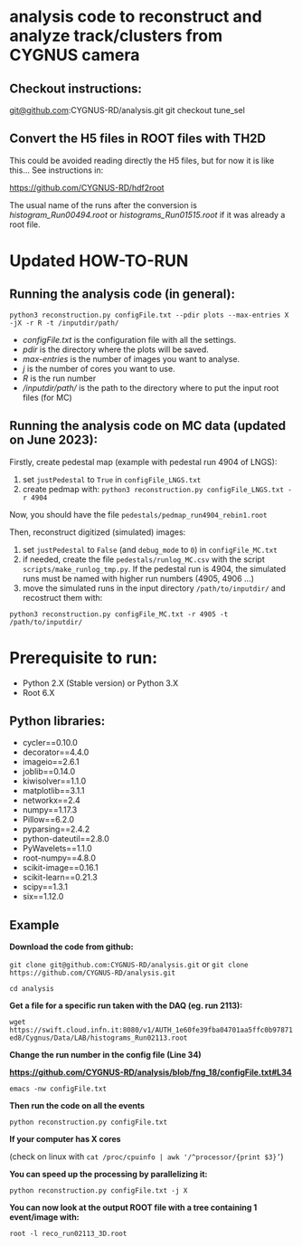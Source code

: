 # analysis code to reconstruct and analyze track/clusters from CYGNUS camera

## Checkout instructions:
git@github.com:CYGNUS-RD/analysis.git
git checkout tune_sel

## Convert the H5 files in ROOT files with TH2D
This could be avoided reading directly the H5 files, but for now it is like this...
See instructions in:

https://github.com/CYGNUS-RD/hdf2root

The usual name of the runs after the conversion is *histogram_Run00494.root*
or *histograms_Run01515.root* if it was already a root file.


# Updated HOW-TO-RUN
## Running the analysis code (in general):

`python3 reconstruction.py configFile.txt --pdir plots --max-entries X -jX -r R -t /inputdir/path/`

- *configFile.txt* is the configuration file with all the settings.
- *pdir* is the directory where the plots will be saved.
- *max-entries* is the number of images you want to analyse.
- *j* is the number of cores you want to use.
- *R* is the run number 
- */inputdir/path/* is the path to the directory where to put the input root files (for MC)



## Running the analysis code on MC data (updated on June 2023):
Firstly, create pedestal map (example with pedestal run 4904 of LNGS):
1. set `justPedestal` to `True` in `configFile_LNGS.txt`
2. create pedmap with: `python3 reconstruction.py configFile_LNGS.txt -r 4904`
 
Now, you should have the file `pedestals/pedmap_run4904_rebin1.root`

Then, reconstruct digitized (simulated) images:
1. set `justPedestal` to `False` (and `debug_mode` to `0`) in `configFile_MC.txt`
2. if needed, create the file `pedestals/runlog_MC.csv` with the script `scripts/make_runlog_tmp.py`. If the pedestal run is 4904, the simulated runs must be named with higher run numbers (4905, 4906 ...)
3. move the simulated runs in the input directory `/path/to/inputdir/` and recostruct them with:

`python3 reconstruction.py configFile_MC.txt -r 4905 -t /path/to/inputdir/`



# Prerequisite to run:
- Python 2.X (Stable version) or Python 3.X
- Root 6.X

## Python libraries:
- cycler==0.10.0
- decorator==4.4.0
- imageio==2.6.1
- joblib==0.14.0
- kiwisolver==1.1.0
- matplotlib==3.1.1
- networkx==2.4
- numpy==1.17.3
- Pillow==6.2.0
- pyparsing==2.4.2
- python-dateutil==2.8.0
- PyWavelets==1.1.0
- root-numpy==4.8.0
- scikit-image==0.16.1
- scikit-learn==0.21.3
- scipy==1.3.1
- six==1.12.0

## Example

**Download the code from github:**

`git clone git@github.com:CYGNUS-RD/analysis.git`
or
`git clone https://github.com/CYGNUS-RD/analysis.git`

`cd analysis`


**Get a file for a specific run taken with the DAQ (eg. run 2113):**

`wget https://swift.cloud.infn.it:8080/v1/AUTH_1e60fe39fba04701aa5ffc0b97871ed8/Cygnus/Data/LAB/histograms_Run02113.root`


**Change the run number in the config file (Line 34)**

**https://github.com/CYGNUS-RD/analysis/blob/fng_18/configFile.txt#L34**

`emacs -nw configFile.txt`


**Then run the code on all the events**

`python reconstruction.py configFile.txt`


**If your computer has X cores**

(check  on linux with `cat /proc/cpuinfo | awk '/^processor/{print $3}’`)


**You can speed up the processing by parallelizing it:**

`python reconstruction.py configFile.txt -j X`


**You can now look at the output ROOT file with a tree containing 1 event/image with:**

`root -l reco_run02113_3D.root`
